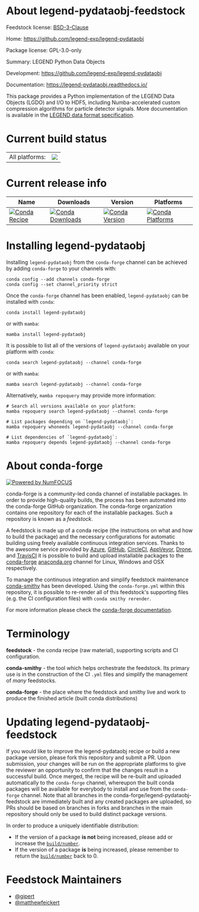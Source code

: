 About legend-pydataobj-feedstock
================================

Feedstock license: [BSD-3-Clause](https://github.com/conda-forge/legend-pydataobj-feedstock/blob/main/LICENSE.txt)

Home: https://github.com/legend-exp/legend-pydataobj

Package license: GPL-3.0-only

Summary: LEGEND Python Data Objects

Development: https://github.com/legend-exp/legend-pydataobj

Documentation: https://legend-pydataobj.readthedocs.io/

This package provides a Python implementation of the LEGEND Data Objects
(LGDO) and I/O to HDF5, including Numba-accelerated custom compression
algorithms for particle detector signals.
More documentation is available in the
[LEGEND data format specification](https://legend-exp.github.io/legend-data-format-specs).

Current build status
====================


<table><tr><td>All platforms:</td>
    <td>
      <a href="https://dev.azure.com/conda-forge/feedstock-builds/_build/latest?definitionId=26187&branchName=main">
        <img src="https://dev.azure.com/conda-forge/feedstock-builds/_apis/build/status/legend-pydataobj-feedstock?branchName=main">
      </a>
    </td>
  </tr>
</table>

Current release info
====================

| Name | Downloads | Version | Platforms |
| --- | --- | --- | --- |
| [![Conda Recipe](https://img.shields.io/badge/recipe-legend--pydataobj-green.svg)](https://anaconda.org/conda-forge/legend-pydataobj) | [![Conda Downloads](https://img.shields.io/conda/dn/conda-forge/legend-pydataobj.svg)](https://anaconda.org/conda-forge/legend-pydataobj) | [![Conda Version](https://img.shields.io/conda/vn/conda-forge/legend-pydataobj.svg)](https://anaconda.org/conda-forge/legend-pydataobj) | [![Conda Platforms](https://img.shields.io/conda/pn/conda-forge/legend-pydataobj.svg)](https://anaconda.org/conda-forge/legend-pydataobj) |

Installing legend-pydataobj
===========================

Installing `legend-pydataobj` from the `conda-forge` channel can be achieved by adding `conda-forge` to your channels with:

```
conda config --add channels conda-forge
conda config --set channel_priority strict
```

Once the `conda-forge` channel has been enabled, `legend-pydataobj` can be installed with `conda`:

```
conda install legend-pydataobj
```

or with `mamba`:

```
mamba install legend-pydataobj
```

It is possible to list all of the versions of `legend-pydataobj` available on your platform with `conda`:

```
conda search legend-pydataobj --channel conda-forge
```

or with `mamba`:

```
mamba search legend-pydataobj --channel conda-forge
```

Alternatively, `mamba repoquery` may provide more information:

```
# Search all versions available on your platform:
mamba repoquery search legend-pydataobj --channel conda-forge

# List packages depending on `legend-pydataobj`:
mamba repoquery whoneeds legend-pydataobj --channel conda-forge

# List dependencies of `legend-pydataobj`:
mamba repoquery depends legend-pydataobj --channel conda-forge
```


About conda-forge
=================

[![Powered by
NumFOCUS](https://img.shields.io/badge/powered%20by-NumFOCUS-orange.svg?style=flat&colorA=E1523D&colorB=007D8A)](https://numfocus.org)

conda-forge is a community-led conda channel of installable packages.
In order to provide high-quality builds, the process has been automated into the
conda-forge GitHub organization. The conda-forge organization contains one repository
for each of the installable packages. Such a repository is known as a *feedstock*.

A feedstock is made up of a conda recipe (the instructions on what and how to build
the package) and the necessary configurations for automatic building using freely
available continuous integration services. Thanks to the awesome service provided by
[Azure](https://azure.microsoft.com/en-us/services/devops/), [GitHub](https://github.com/),
[CircleCI](https://circleci.com/), [AppVeyor](https://www.appveyor.com/),
[Drone](https://cloud.drone.io/welcome), and [TravisCI](https://travis-ci.com/)
it is possible to build and upload installable packages to the
[conda-forge](https://anaconda.org/conda-forge) [anaconda.org](https://anaconda.org/)
channel for Linux, Windows and OSX respectively.

To manage the continuous integration and simplify feedstock maintenance
[conda-smithy](https://github.com/conda-forge/conda-smithy) has been developed.
Using the ``conda-forge.yml`` within this repository, it is possible to re-render all of
this feedstock's supporting files (e.g. the CI configuration files) with ``conda smithy rerender``.

For more information please check the [conda-forge documentation](https://conda-forge.org/docs/).

Terminology
===========

**feedstock** - the conda recipe (raw material), supporting scripts and CI configuration.

**conda-smithy** - the tool which helps orchestrate the feedstock.
                   Its primary use is in the construction of the CI ``.yml`` files
                   and simplify the management of *many* feedstocks.

**conda-forge** - the place where the feedstock and smithy live and work to
                  produce the finished article (built conda distributions)


Updating legend-pydataobj-feedstock
===================================

If you would like to improve the legend-pydataobj recipe or build a new
package version, please fork this repository and submit a PR. Upon submission,
your changes will be run on the appropriate platforms to give the reviewer an
opportunity to confirm that the changes result in a successful build. Once
merged, the recipe will be re-built and uploaded automatically to the
`conda-forge` channel, whereupon the built conda packages will be available for
everybody to install and use from the `conda-forge` channel.
Note that all branches in the conda-forge/legend-pydataobj-feedstock are
immediately built and any created packages are uploaded, so PRs should be based
on branches in forks and branches in the main repository should only be used to
build distinct package versions.

In order to produce a uniquely identifiable distribution:
 * If the version of a package **is not** being increased, please add or increase
   the [``build/number``](https://docs.conda.io/projects/conda-build/en/latest/resources/define-metadata.html#build-number-and-string).
 * If the version of a package **is** being increased, please remember to return
   the [``build/number``](https://docs.conda.io/projects/conda-build/en/latest/resources/define-metadata.html#build-number-and-string)
   back to 0.

Feedstock Maintainers
=====================

* [@gipert](https://github.com/gipert/)
* [@matthewfeickert](https://github.com/matthewfeickert/)

